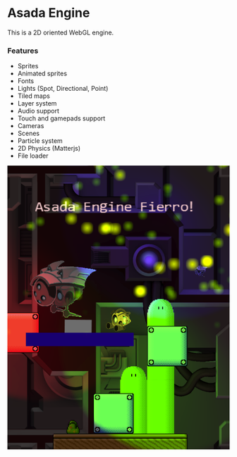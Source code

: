 # Asada Engine

This is a 2D oriented WebGL engine.

### Features 
* Sprites
* Animated sprites
* Fonts
* Lights (Spot, Directional, Point)
* Tiled maps
* Layer system
* Audio support
* Touch and gamepads support
* Cameras
* Scenes
* Particle system
* 2D Physics (Matterjs)
* File loader

![Asada](asada.png)
